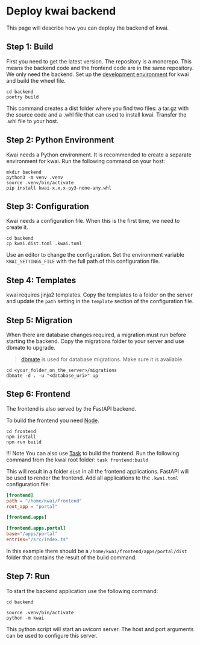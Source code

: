 # Deploy kwai backend

This page will describe how you can deploy the backend of kwai.

## Step 1: Build

First you need to get the latest version. The repository is a monorepo.
This means the backend code and the frontend code are in the same repository.
We only need the backend. Set up the [development environment](./index.md) for kwai
and build the wheel file.

````shell
cd backend
poetry build
````

This command creates a dist folder where you find two files: a tar.gz with the source code and a .whl file
that can used to install kwai.
Transfer the .whl file to your host.

## Step 2: Python Environment

Kwai needs a Python environment. It is recommended to create a separate environment for kwai.
Run the following command on your host:

````shell
mkdir backend
python3 -m venv .venv
source .venv/bin/activate
pip install kwai-x.x.x-py3-none-any.whl
````

## Step 3: Configuration

Kwai needs a configuration file. When this is the first time, we need to
create it.

````shell
cd backend
cp kwai.dist.toml .kwai.toml
````

Use an editor to change the configuration. Set the environment
variable `KWAI_SETTINGS_FILE` with the full path of this configuration file.

## Step 4: Templates

kwai requires jinja2 templates. Copy the templates to a folder on the server
and update the `path` setting in the `template` section of the configuration file.

## Step 5: Migration

When there are database changes required, a migration must run before
starting the backend. Copy the migrations folder to your server and use dbmate to upgrade.

> [dbmate](https://github.com/amacneil/dbmate) is used for database migrations. Make sure it is available.

````shell
cd <your_folder_on_the_server>/migrations
dbmate -d . -u "<database_uri>" up
````

## Step 6: Frontend

The frontend is also served by the FastAPI backend.

To build the frontend you need [Node](https://nodejs.org/en).

````shell
cd frontend
npm install
npm run build
````

!!! Note
    You can also use [Task](https://taskfile.dev/) to build the frontend. Run the following
    command from the kwai root folder:
    `task frontend:build`

This will result in a folder `dist` in all the frontend applications.
FastAPI will be used to render the frontend. Add all applications to the `.kwai.toml` configuration file:

````toml
[frontend]
path = "/home/kwai/frontend"
root_app = "portal"

[frontend.apps]

[frontend.apps.portal]
base="/apps/portal"
entries="/src/index.ts"
````

In this example there should be a `/home/kwai/frontend/apps/portal/dist` folder that contains the result of the
build command.

## Step 7: Run

To start the backend application use the following command:

````shell
cd backend

source .venv/bin/activate
python -m kwai
````

This python script will start an uvicorn server. The host
and port arguments can be used to configure this server.

